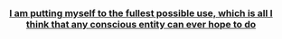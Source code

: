 <html>
<head>
  <title>NoComply.sgf</title>
  </head>

  <body>

  <header class="header">
  <h3>
  
  <a href="cdn.4archive.org/img/8oFliPr.jpg">I am putting myself to the fullest possible use, which is all I think that any conscious entity can ever hope to do</a>
  </h3>
  </header>

  <section class="section">
  </section>

  <footer class="footer">
  </footer>

  </body>
  </html>
